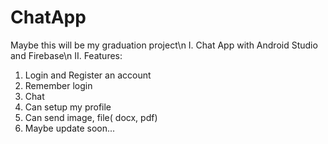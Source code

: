 # ChatApp
Maybe this will be my graduation project\n
I. Chat App with Android Studio and Firebase\n
II. Features:
1. Login and Register an account
2. Remember login
3. Chat
4. Can setup my profile
5. Can send image, file( docx, pdf)
6. Maybe update soon...
